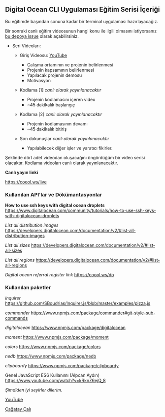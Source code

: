 ## Digital Ocean CLI Uygulaması Eğitim Serisi İçeriği

Bu eğitimde başından sonuna kadar bir terminal uygulaması hazırlayacağız.

Bir sonraki canlı eğitim videosunun hangi konu ile ilgili olmasını istiyorsanız [bu depoya issue](https://github.com/TheLastCodeBenders/do-cli/issues/new) olarak açabilirsiniz.

- Seri Videoları:

  - Giriş Videosu: [YouTube](https://youtu.be/tBXiaWpx9Pw)

    - Çalışma ortamının ve projenin belirlenmesi
    - Projenin kapsamının belirlenmesi
    - Yapılacak projenin demosu
    - Motivasyon

  - Kodlama [1] _canlı olarak yayınlanacaktır_

    - Projenin kodlamasını içeren video
    - ~45 dakikalık başlangıç

  - Kodlama [2] _canlı olarak yayınlanacaktır_

    - Projenin kodlamasının devamı
    - ~45 dakikalık bitiriş

  - Son dokunuşlar _canlı olarak yayınlanacaktır_

    - Yapılabilecek diğer işler ve yaratıcı fikirler.

Şeklinde dört adet videodan oluşacağını öngördüğüm bir video serisi olacaktır. Kodlama videoları canlı olarak yayınlanacaktır.

**Canlı yayın linki**

<https://coool.ws/live>

### Kullanılan API'lar ve Dökümantasyonlar

**How to use ssh keys with digital ocean droplets** <https://www.digitalocean.com/community/tutorials/how-to-use-ssh-keys-with-digitalocean-droplets>

_List all distribution images_ <https://developers.digitalocean.com/documentation/v2/#list-all-distribution-images>

_List all sizes_ <https://developers.digitalocean.com/documentation/v2/#list-all-sizes>

_List all regions_ <https://developers.digitalocean.com/documentation/v2/#list-all-regions>

_Digital ocean referral register link_ <https://coool.ws/do>

### Kullanılan paketler

_inquirer_
<https://github.com/SBoudrias/Inquirer.js/blob/master/examples/pizza.js>

_commander_
<https://www.npmjs.com/package/commander#git-style-sub-commands>

_digitalocean_
<https://www.npmjs.com/package/digitalocean>

_moment_
<https://www.npmjs.com/package/moment>

_colors_
<https://www.npmjs.com/package/colors>

_nedb_
<https://www.npmjs.com/package/nedb>

_clipboardy_
<https://www.npmjs.com/package/clipboardy>

Genel JavaScript ES6 Kullanımı (Alpcan Aydın)
<https://www.youtube.com/watch?v=kRknZ6ejQ_8>

*Şimdiden iyi seyirler dilerim.*

[YouTube](https://www.youtube.com/TheLastCodeBenders)

[Çağatay Çalı](https://github.com/cagataycal)
